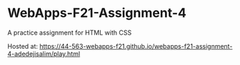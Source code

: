 # WebApps-F21-Assignment-4
A practice assignment for HTML with CSS

Hosted at:  https://44-563-webapps-f21.github.io/webapps-f21-assignment-4-adedejisalim/play.html
